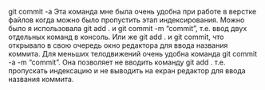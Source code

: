 git commit -a
Эта команда мне была очень удобна при работе в верстке файлов когда можно было пропустить этап индексирования. Можно было я использовала git add . и git commit -m “commit”, т.е. ввод двух отдельных команд в консоль. Или же git add . и git commit, что открывало в свою очередь окно редактора для ввода названия коммита. Для меньших телодвижений очень удобна команда git commit -a -m “commit”. Она позволяет не вводить команду git add . т.е. пропускать индексацию и не выводить на екран редактор для ввода названия коммита.
